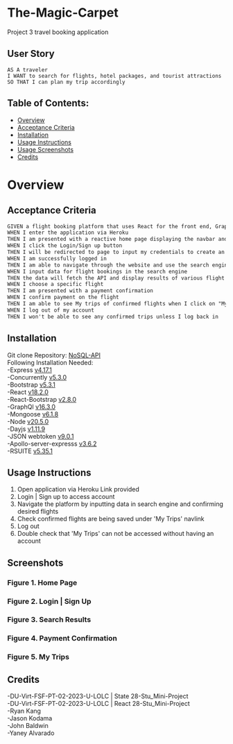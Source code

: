# The-Magic-Carpet
Project 3 travel booking application

## User Story
```
AS A traveler
I WANT to search for flights, hotel packages, and tourist attractions
SO THAT I can plan my trip accordingly
```

## Table of Contents:
- [Overview](#Overview)
- [Acceptance Criteria](#acceptance-criteria)
- [Installation](#installation)
- [Usage Instructions](#usage-instructions) 
- [Usage Screenshots](#screenshots)
- [Credits](#credits)  

# Overview

## Acceptance Criteria
```md
GIVEN a flight booking platform that uses React for the front end, GraphQl with a Node.js and Express.js Server, and MongoDB and Mongoose ODM for the database
WHEN I enter the application via Heroku
THEN I am presented with a reactive home page displaying the navbar and a search engine
WHEN I click the Login/Sign up button
THEN I will be redirected to page to input my credentials to create an account
WHEN I am successfully logged in
THEN I am able to navigate through the website and use the search engine
WHEN I input data for flight bookings in the search engine
THEN the data will fetch the API and display results of various flight options on a different page
WHEN I choose a specific flight 
THEN I am presented with a payment confirmation
WHEN I confirm payment on the flight
THEN I am able to see My trips of confirmed flights when I click on "My Trips" in the Navbar
WHEN I log out of my account 
THEN I won't be able to see any confirmed trips unless I log back in
```

## Installation
Git clone Repository: [NoSQL-API](https://github.com/RyanSKang/NoSQL-API)  
Following Installation Needed:   
    -Express [v4.17.1](https://www.npmjs.com/package/express/v/4.17.1)  
    -Concurrently [v5.3.0](https://www.npmjs.com/package/concurrently/v/5.3.0)  
    -Bootstrap [v5.3.1](https://www.npmjs.com/package/bootstrap/v/5.3.1)   
    -React [v18.2.0](https://www.npmjs.com/package/react)    
    -React-Bootstrap [v2.8.0](https://www.npmjs.com/package/react-bootstrap)    
    -GraphQl [v16.3.0](https://www.npmjs.com/package/graphql/v/16.3.0)    
    -Mongoose [v6.1.8](https://www.npmjs.com/package/mongoose/v/6.1.8)     
    -Node [v20.5.0](https://www.npmjs.com/package/node)   
    -Dayjs [v1.11.9](https://www.npmjs.com/package/dayjs)    
    -JSON webtoken [v9.0.1](https://www.npmjs.com/package/jsonwebtoken)     
    -Apollo-server-expresss [v3.6.2](https://www.npmjs.com/package/apollo-server-express)  
    -RSUITE [v5.35.1](https://www.npmjs.com/package/rsuite/v/5.35.1)
   

## Usage Instructions
1. Open application via Heroku Link provided  
2. Login | Sign up to access account  
3. Navigate the platform by inputting data in search engine and confirming desired flights  
4. Check confirmed flights are being saved under 'My Trips' navlink  
5. Log out  
6. Double check that 'My Trips' can not be accessed without having an account
  

## Screenshots

### Figure 1. Home Page


### Figure 2. Login | Sign Up


### Figure 3. Search Results


### Figure 4. Payment Confirmation


### Figure 5. My Trips


## Credits
-DU-Virt-FSF-PT-02-2023-U-LOLC | State 28-Stu_Mini-Project  
-DU-Virt-FSF-PT-02-2023-U-LOLC | React 28-Stu_Mini-Project  
-Ryan Kang  
-Jason Kodama  
-John Baldwin  
-Yaney Alvarado
